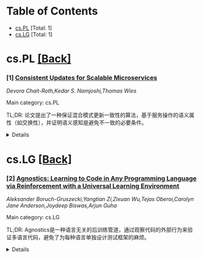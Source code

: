 <div id=toc></div>

# Table of Contents

- [cs.PL](#cs.PL) [Total: 1]
- [cs.LG](#cs.LG) [Total: 1]


<div id='cs.PL'></div>

# cs.PL [[Back]](#toc)

### [1] [Consistent Updates for Scalable Microservices](https://arxiv.org/abs/2508.04829)
*Devora Chait-Roth,Kedar S. Namjoshi,Thomas Wies*

Main category: cs.PL

TL;DR: 论文提出了一种保证混合模式更新一致性的算法，基于服务操作的语义属性（如交换性），并证明语义感知是避免不一致的必要条件。


<details>
  <summary>Details</summary>
Motivation: 在线服务通常采用可扩展的微服务架构，但在动态更新时，新旧版本工作进程的混合操作可能导致不一致问题。现有方法要么效率低下，要么无法避免不一致。

Method: 提出基于服务操作语义属性的算法，通过形式化框架和理论推导，确保更新对客户端表现为原子性。

Result: 证明了语义感知是避免不一致的必要条件，并开发了新的算法，确保混合模式更新的正确性。

Conclusion: 通过语义感知和形式化理论，论文解决了混合模式更新的不一致问题，为动态服务更新提供了可靠方法。

Abstract: Online services are commonly implemented with a scalable microservice
architecture, where isomorphic worker processes service client requests,
recording persistent state in a backend data store. To maintain service, any
modifications to the service functionality must be made on the fly -- i.e., as
the service continues to process client requests -- but doing so is
challenging. The central difficulty is that of avoiding potential
inconsistencies caused by ''mixed mode'' operation, where workers of current
and new versions are concurrently active and interact via the data store. Some
update methods avoid mixed mode altogether, but only at the cost of substantial
inefficiency -- by doubling resources (memory and compute), or by halving
throughput. The alternative is a so-called ''rolling'' update, which is
uncontrolled and runs the risk of serious service failures arising from
inconsistent mixed-mode behavior.
  In this paper, we present the first algorithms that guarantee consistency for
mixed mode updates. The algorithms rely on semantic properties of service
actions, such as commutativity. We show that semantic awareness is required, by
proving that any semantically oblivious, mixed-mode update method cannot avoid
inconsistencies. Ideally, it should appear to every client that a service
update takes effect atomically; this ensures that a client is not exposed to
inconsistent mixed-mode behavior. We introduce a framework that formalizes this
intuition and develop foundational theory for reasoning about the consistency
of mixed-mode updates, applying that theory to derive the new algorithms and
establish their correctness.

</details>


<div id='cs.LG'></div>

# cs.LG [[Back]](#toc)

### [2] [Agnostics: Learning to Code in Any Programming Language via Reinforcement with a Universal Learning Environment](https://arxiv.org/abs/2508.04865)
*Aleksander Boruch-Gruszecki,Yangtian Zi,Zixuan Wu,Tejas Oberoi,Carolyn Jane Anderson,Joydeep Biswas,Arjun Guha*

Main category: cs.LG

TL;DR: Agnostics是一种语言无关的后训练管道，通过观察代码的外部行为来验证多语言代码，避免了为每种语言单独设计测试框架的麻烦。


<details>
  <summary>Details</summary>
Motivation: 解决低资源编程语言在代码生成任务中因缺乏训练数据和测试基础设施而表现不佳的问题。

Method: 使用LLM将现有单元测试数据集转换为I/O格式，提供简短的配置指导验证器如何编译和运行目标语言，并应用带可验证奖励的强化学习（RLVR）。

Result: 在五种低资源语言（Lua、Julia、R、OCaml、Fortran）上，Agnostics显著提升了模型性能，甚至媲美更大规模的模型，并在MultiPL-E和LiveCodeBench上创下新纪录。

Conclusion: Agnostics通过简化多语言代码的后训练流程，为低资源语言的代码生成任务提供了高效解决方案，并开源了相关数据集和工具。

Abstract: Large language models (LLMs) already excel at writing code in high-resource
languages such as Python and JavaScript, yet stumble on low-resource languages
that remain essential to science and engineering. Besides the obvious shortage
of pre-training data, post-training itself is a bottleneck: every new language
seems to require new datasets, test harnesses, and reinforcement-learning (RL)
infrastructure.
  We introduce Agnostics, a language-agnostic post-training pipeline that
eliminates this per-language engineering. The key idea is to judge code solely
by its externally observable behavior, so a single verifier can test solutions
written in any language. Concretely, we (i) use an LLM to rewrite existing
unit-test datasets into an I/O format, (ii) supply a short configuration that
tells the verifier how to compile and run a target language, and (iii) apply
reinforcement learning with verifiable rewards (RLVR) in a robust code
execution environment.
  Applied to five low-resource languages--Lua, Julia, R, OCaml, and
Fortran--Agnostics (1) improves Qwen-3 4B to performance that rivals other
16B-70B open-weight models; (2) scales cleanly to larger and diverse model
families (Qwen-3 8B, DeepSeek Coder 6.7B Instruct, Phi 4 Mini); and (3) for
${\le} 16$B parameter models, sets new state-of-the-art pass@1 results on
MultiPL-E and a new multi-language version LiveCodeBench that we introduce.
  We will release the language-agnostic training datasets (Ag-MBPP-X,
Ag-Codeforces-X, Ag-LiveCodeBench-X), training code, and ready-to-use
configurations, making RL post-training in any programming language as simple
as editing a short YAML file.

</details>
